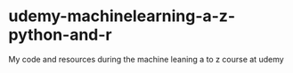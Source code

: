 # udemy-machinelearning-a-z-python-and-r
My code and resources during the machine leaning a to z course at udemy
